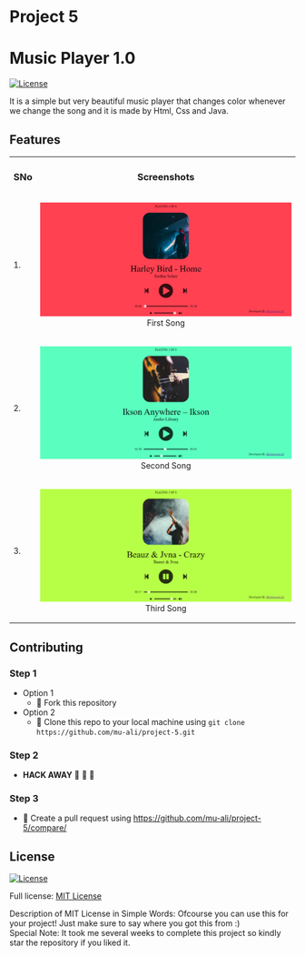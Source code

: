 # Project 5
#  Music Player 1.0

[![License](https://img.shields.io/badge/License-MIT-blue.svg)](LICENSE)

It is a simple but very beautiful music player that changes color whenever we change the song and it is made by Html, Css and Java.


## Features

<table>
  <tr>
    <td><h3>SNo</h3></td>
    <td><h3 align="center">Screenshots</h3></td>
  </tr>

  <tr>
    <td>1.</td>
    <td>
      <p align="center">
      <img src="./Readme Pictures/Simple Music Player 1.PNG" title="First Song" alt="First Song Picture" />
      <br />
      First Song
      </p>
    </td>
  </tr>
  <tr>
    <td>2.</td>
    <td>
      <p align="center">
      <img src="./Readme Pictures/Simple Music Player 2.PNG" title="Second Song" alt="Second Song Picture" />
      <br />
      Second Song
      </p>
    </td>
  </tr>
  <tr>
    <td>3.</td>
    <td>
      <p align="center">
      <img src="./Readme Pictures/Simple Music Player 3.PNG" title="Second Song" alt="Second Song Picture" />
      <br />
      Third Song
      </p>
    </td>
  </tr>

</table>


## Contributing

### Step 1
- Option 1
  - :fork_and_knife: Fork this repository
- Option 2
  -  :dancers: Clone this repo to your local machine using ```git clone https://github.com/mu-ali/project-5.git```

### Step 2
- **HACK AWAY** :hammer: :hammer: :hammer:

### Step 3
- :repeat: Create a pull request using https://github.com/mu-ali/project-5/compare/


## License

[![License](https://img.shields.io/badge/License-MIT-blue.svg)](LICENSE)

Full license: [MIT License](LICENSE)

Description of MIT License in Simple Words: Ofcourse you can use this for your project! Just make sure to say where you got this from :) 
<br/>
Special Note: It took me several weeks to complete this project so kindly star the repository if you liked it. 
